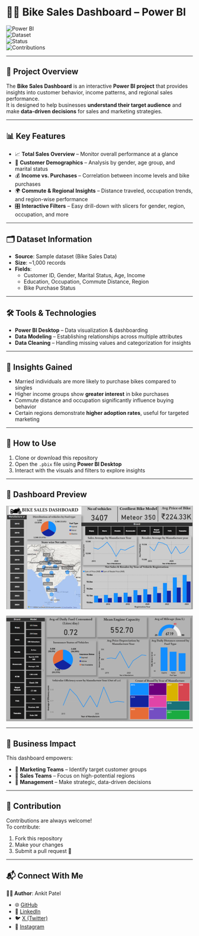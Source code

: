 # 🚴‍♂️ Bike Sales Dashboard – Power BI  

![Power BI](https://img.shields.io/badge/Tool-Power%20BI-yellow)  
![Dataset](https://img.shields.io/badge/Data-Bike%20Sales-blue)  
![Status](https://img.shields.io/badge/Project%20Type-Dashboard-green)  
![Contributions](https://img.shields.io/badge/Contributions-Welcome-brightgreen)  

---

## 📌 Project Overview  
The **Bike Sales Dashboard** is an interactive **Power BI project** that provides insights into customer behavior, income patterns, and regional sales performance.  
It is designed to help businesses **understand their target audience** and make **data-driven decisions** for sales and marketing strategies.  

---

## 📊 Key Features  
- 📈 **Total Sales Overview** – Monitor overall performance at a glance  
- 👥 **Customer Demographics** – Analysis by gender, age group, and marital status  
- 💰 **Income vs. Purchases** – Correlation between income levels and bike purchases  
- 🌍 **Commute & Regional Insights** – Distance traveled, occupation trends, and region-wise performance  
- 🎛 **Interactive Filters** – Easy drill-down with slicers for gender, region, occupation, and more  

---

## 🗂 Dataset Information  
- **Source**: Sample dataset (Bike Sales Data)  
- **Size**: ~1,000 records  
- **Fields**:  
  - Customer ID, Gender, Marital Status, Age, Income  
  - Education, Occupation, Commute Distance, Region  
  - Bike Purchase Status  

---

## 🛠️ Tools & Technologies  
- **Power BI Desktop** – Data visualization & dashboarding  
- **Data Modeling** – Establishing relationships across multiple attributes  
- **Data Cleaning** – Handling missing values and categorization for insights  

---

## 🔑 Insights Gained  
- Married individuals are more likely to purchase bikes compared to singles  
- Higher income groups show **greater interest** in bike purchases  
- Commute distance and occupation significantly influence buying behavior  
- Certain regions demonstrate **higher adoption rates**, useful for targeted marketing  

---

## 🚀 How to Use  
1. Clone or download this repository  
2. Open the `.pbix` file using **Power BI Desktop**  
3. Interact with the visuals and filters to explore insights  

---

## 📸 Dashboard Preview  
![Dashboard 1](https://github.com/ankitpatel0/Bike-Sales-Dashboard-Power-Bi-Guvi-Virtual-Internship/blob/main/Dashboard%201.png)

![Dashboard 2](https://github.com/ankitpatel0/Bike-Sales-Dashboard-Power-Bi-Guvi-Virtual-Internship/blob/main/Dashboard%202.png)

---

## 🎯 Business Impact  
This dashboard empowers:  
- 📌 **Marketing Teams** – Identify target customer groups  
- 📌 **Sales Teams** – Focus on high-potential regions  
- 📌 **Management** – Make strategic, data-driven decisions  

---

## 🤝 Contribution  
Contributions are always welcome!  
To contribute:  
1. Fork this repository  
2. Make your changes  
3. Submit a pull request 🚀  

---

## 📬 Connect With Me  
**👨‍💻 Author**: Ankit Patel  

- 🌐 [GitHub](https://github.com/ankitpatel0)  
- 💼 [LinkedIn](https://www.linkedin.com/in/ankit-patel-03b0a7291/)  
- 🐦 [X (Twitter)](https://x.com/Ankit_patel009)  
- 📸 [Instagram](https://www.instagram.com/ankit_patel.___/)  
